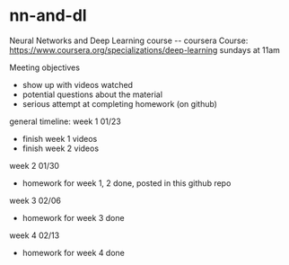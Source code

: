 # nn-and-dl
Neural Networks and Deep Learning course -- coursera
Course: https://www.coursera.org/specializations/deep-learning
sundays at 11am

Meeting objectives
- show up with videos watched
- potential questions about the material
- serious attempt at completing homework (on github)

general timeline:
week 1 01/23
- finish week 1 videos
- finish week 2 videos

week 2 01/30
- homework for week 1, 2 done, posted in this github repo

week 3 02/06
- homework for week 3 done

week 4 02/13
- homework for week 4 done
